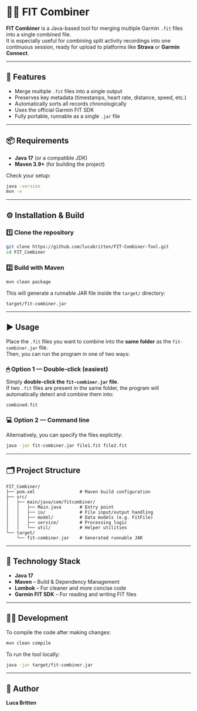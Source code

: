 # 🚴‍♂️ FIT Combiner

**FIT Combiner** is a Java-based tool for merging multiple Garmin `.fit` files into a single combined file.  
It is especially useful for combining split activity recordings into one continuous session, ready for upload to platforms like **Strava** or **Garmin Connect**.

---

## 🧰 Features

- Merge multiple `.fit` files into a single output  
- Preserves key metadata (timestamps, heart rate, distance, speed, etc.)  
- Automatically sorts all records chronologically  
- Uses the official Garmin FIT SDK  
- Fully portable, runnable as a single `.jar` file  

---

## 📦 Requirements

- **Java 17** (or a compatible JDK)
- **Maven 3.9+** (for building the project)

Check your setup:
```bash
java -version
mvn -v
```

---

## ⚙️ Installation & Build

### 1️⃣ Clone the repository
```bash
git clone https://github.com/lucabritten/FIT-Combiner-Tool.git
cd FIT_Combiner
```

### 2️⃣ Build with Maven
```bash
mvn clean package
```

This will generate a runnable JAR file inside the `target/` directory:

```
target/fit-combiner.jar
```

---

## ▶️ Usage

Place the `.fit` files you want to combine into the **same folder** as the `fit-combiner.jar` file.  
Then, you can run the program in one of two ways:

### 🖱 Option 1 — Double-click (easiest)
Simply **double-click the `fit-combiner.jar` file**.  
If two `.fit` files are present in the same folder, the program will automatically detect and combine them into:
```
combined.fit
```

### 💻 Option 2 — Command line
Alternatively, you can specify the files explicitly:
```bash
java -jar fit-combiner.jar file1.fit file2.fit
```

---

## 🗂️ Project Structure

```
FIT_Combiner/
├── pom.xml                 # Maven build configuration
├── src/
│   ├── main/java/com/fitcombiner/
│   │   ├── Main.java       # Entry point
│   │   ├── io/             # File input/output handling
│   │   ├── model/          # Data models (e.g. FitFile)
│   │   ├── service/        # Processing logic
│   │   └── util/           # Helper utilities
└── target/
    └── fit-combiner.jar    # Generated runnable JAR
```

---

## 🧩 Technology Stack

- **Java 17**
- **Maven** – Build & Dependency Management  
- **Lombok** – For cleaner and more concise code  
- **Garmin FIT SDK** – For reading and writing FIT files  

---

## 🧑‍💻 Development

To compile the code after making changes:

```bash
mvn clean compile
```

To run the tool locally:

```bash
java -jar target/fit-combiner.jar
```

---

## 🤝 Author

**Luca Britten**  
